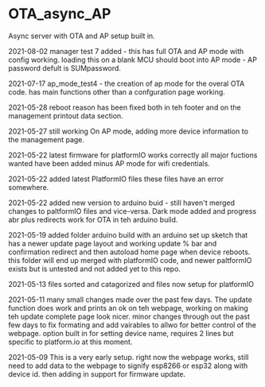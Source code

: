 # OTA_async_AP
Async server with OTA and AP setup built in.

2021-08-02 manager test 7 added - this has full OTA and AP mode with config working. loading this on a blank MCU should boot into AP mode - AP password defult is SUMpassword.

2021-07-17 ap_mode_test4 - the creation of ap mode for the overal OTA code. has main functions other than a confguration page working.

2021-05-28 reboot reason has been fixed both in teh footer and on the management printout data section.

2021-05-27 still working On AP mode, adding more device information to the management page.

2021-05-22 latest firmware for platformIO works correctly all major fuctions wanted have been added minus AP mode for wifi credentials.

2021-05-22 added latest PlatformIO files these files have an error somewhere.

2021-05-22 added new version to arduino buid - still haven't merged changes to paltformIO files and vice-versa. Dark mode added and progress abr plus redirects work for OTA in teh arduino build.

2021-05-19 added folder arduino build with an arduino set up sketch that has a newer update page layout and working update % bar and confirmation redirect and then autoload home page when device reboots. this folder will end up merged with platformIO code, and newer paltformIO exists but is untested and not added yet to this repo.

2021-05-13 files sorted and catagorized and files now setup for platformIO

2021-05-11 many small changes made over the past few days. The update function does work and prints an ok on teh webpage, working on making teh update complete page look nicer. minor changes through out the past few days to fix formating and add vairables to allwo for better control of the webpage. option built in for setting device name, requires 2 lines but specific to platform.io at this moment.

2021-05-09 This is a very early setup. right now the webpage works, still need to add data to the webpage to signify esp8266 or esp32 along with device id. then adding in support for firmware update.
